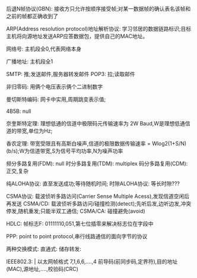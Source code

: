 后退N帧协议(GBN): 接收方只允许按顺序接受帧;对某一数据帧的确认表名该帧和之前的帧都正确收到了

ARP(Address resolution protocol)地址解析协议: 学习邻居的数据链路标识;目标主机将向源地址发送ARP应答数据包，提供自己的MAC地址。

网络号: 主机段全0,代表网络本身

广播地址: 主机段全1

SMTP: 推;发送邮件,服务器转发邮件
POP3: 拉;读取邮件

非归零码: 用俩个电压表示俩个二进制数字

曼切斯特编码: 网卡中实用,周期跳变表示值;

4B5B: null

奈奎斯特定理: 理想低通的信道中极限码元传输速率为 2W Baud,W是理想低通信道的带宽,单位为Hz;

香农定理: 带宽受限且有高斯白噪声,信道的极限数据传输速率 = Wlog2(1+S/N)(b/s);W为信道带宽,S为信号平均功率,N为噪声功率

频分多路复用(FDM): null
时分多路复用(TDM): multiplex
码分多路复用(CDM): 正交,复杂

纯ALOHA协议: 直至发送成功;等待随机时间;
时隙ALOHA协议: 等长时隙???

CSMA协议: 载波侦听多路访问(Carrier Sense Multiple Acess),发现信道空闲后再发送
CSMA/CD: 载波侦听多路访问/碰撞检测(detect);先听后发,边听边发,冲突停发,随机重发;只能半双工通信;
CSMA/CA: 碰撞避免(avoid)

HDLC:
    帧标志F: 01111110,051,第七位插零来解决标志位在字段中

PPP: point to point protocol,串行线路通信的面向字节的协议

两种交换模式:
    直通式:
    储存转发:

IEEE802.3: |
    以太网帧格式
    7,1,6,6,....,4
    前导码(前同步码,定界符),目的地址(MAC),源地址,....,校验码(CRC)